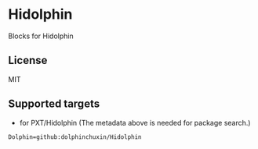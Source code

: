 # Hidolphin

Blocks for Hidolphin
## License

MIT

## Supported targets

* for PXT/Hidolphin
(The metadata above is needed for package search.)

```package
Dolphin=github:dolphinchuxin/Hidolphin
```

